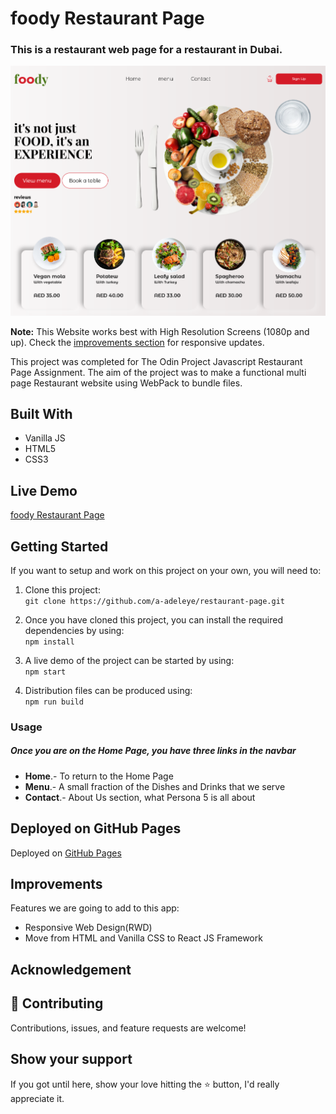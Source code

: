 # foody Restaurant Page

### This is a restaurant web page for a restaurant in Dubai.

<div align="center"><img src="./images/foody -restaurant.png" alt="screenshot of website" width="900" /></div>

**Note:** This Website works best with High Resolution Screens (1080p and up). Check the [improvements section](#improvements) for responsive updates.

This project was completed for The Odin Project Javascript Restaurant Page Assignment. The aim of the project was to make a functional multi page Restaurant website using WebPack to bundle files.

## Built With

- Vanilla JS
- HTML5
- CSS3

## Live Demo

[foody Restaurant Page](https://a-adeleye.github.io/restaurant-page/)

## Getting Started

If you want to setup and work on this project on your own, you will need to:

1. Clone this project:  
   `git clone https://github.com/a-adeleye/restaurant-page.git`

2. Once you have cloned this project, you can install the required dependencies by using:  
   `npm install`

3. A live demo of the project can be started by using:  
   `npm start`

4. Distribution files can be produced using:  
   `npm run build`

### Usage

##### Once you are on the Home Page, you have three links in the navbar

- **Home**.- To return to the Home Page
- **Menu**.- A small fraction of the Dishes and Drinks that we serve
- **Contact**.- About Us section, what Persona 5 is all about

## Deployed on GitHub Pages

Deployed on [GitHub Pages](https://pages.github.com/)

## Improvements

Features we are going to add to this app:

- Responsive Web Design(RWD)
- Move from HTML and Vanilla CSS to React JS Framework

## Acknowledgement

## 🤝 Contributing

Contributions, issues, and feature requests are welcome!

## Show your support

If you got until here, show your love hitting the ⭐️ button, I'd really appreciate it.
